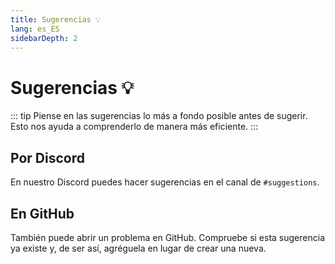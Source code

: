 ```yaml
---
title: Sugerencias 💡
lang: es_ES
sidebarDepth: 2
---
```


# Sugerencias :bulb:
::: tip
Piense en las sugerencias lo más a fondo posible antes de sugerir. Esto nos ayuda a comprenderlo de manera más eficiente.
:::

## Por Discord
En nuestro <a :href="$themeConfig.variables.discord" target="_blank">Discord</a> puedes hacer sugerencias en el canal de <a :href="$themeConfig.variables.discord_support" target="_blank">`#suggestions`</a>.

## En GitHub
También puede abrir un problema en <a :href="$themeConfig.variables.github + '/issues'" target="_blank">GitHub</a>. Compruebe si esta sugerencia ya existe y, de ser así, agréguela en lugar de crear una nueva.
